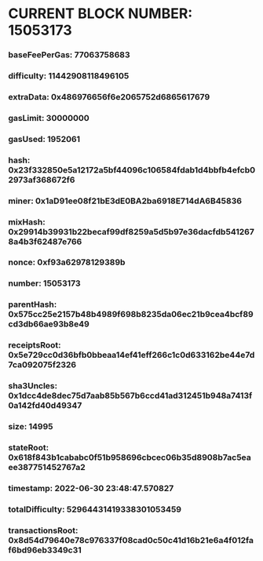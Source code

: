 # CURRENT BLOCK NUMBER: 15053173

### baseFeePerGas: 77063758683
### difficulty: 11442908118496105
### extraData: 0x486976656f6e2065752d6865617679
### gasLimit: 30000000
### gasUsed: 1952061
### hash: 0x23f332850e5a12172a5bf44096c106584fdab1d4bbfb4efcb02973af368672f6
### miner: 0x1aD91ee08f21bE3dE0BA2ba6918E714dA6B45836
### mixHash: 0x29914b39931b22becaf99df8259a5d5b97e36dacfdb5412678a4b3f62487e766
### nonce: 0xf93a62978129389b
### number: 15053173
### parentHash: 0x575cc25e2157b48b4989f698b8235da06ec21b9cea4bcf89cd3db66ae93b8e49
### receiptsRoot: 0x5e729cc0d36bfb0bbeaa14ef41eff266c1c0d633162be44e7d7ca092075f2326
### sha3Uncles: 0x1dcc4de8dec75d7aab85b567b6ccd41ad312451b948a7413f0a142fd40d49347
### size: 14995
### stateRoot: 0x618f843b1cababc0f51b958696cbcec06b35d8908b7ac5eaee387751452767a2
### timestamp: 2022-06-30 23:48:47.570827
### totalDifficulty: 52964431419338301053459
### transactionsRoot: 0x8d54d79640e78c976337f08cad0c50c41d16b21e6a4f012faf6bd96eb3349c31

